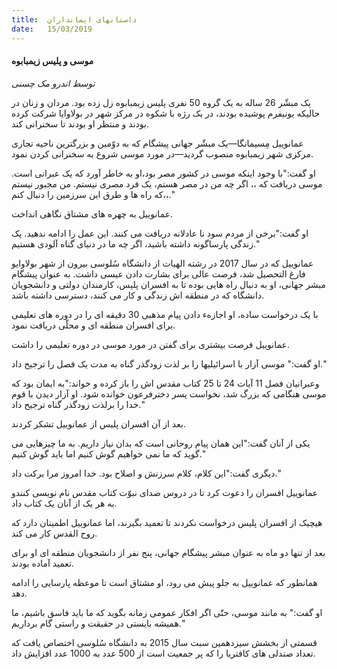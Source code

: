 ```yaml
---
title:  داستانهای ایمانداران
date:   15/03/2019
---
```


#### موسی و پلیس زیمبابوه

_توسط اندرو مک چسنی_

یک مبشّر 26 ساله به یک گروه 50 نفری پلیس زیمبابوه زل زده بود. مردان و زنان در حالیکه یونیفرم پوشیده بودند، در یک رژه با شکوه در مرکز شهر در بولاوایا شرکت کرده بودند و منتظر او بودند تا سخنرانی کند.

عمانوییل مِسیمانگا—یک مبشّر جهانی پیشگام که به دوّمین و بزرگترین ناحیه تجاری مرکزی شهر زیمبابوه منصوب گردید—در مورد موسی شروع به سخنرانی کردن نمود.

او گفت:"با وجود اینکه موسی در کشور مصر بود،او به خاطر آورد که یک عبرانی است. موسی دریافت که ،، اگر چه من در مصر هستم، یک فرد مصری نیستم. من مجبور نیستم که راه ها و طرق این سرزمین را دنبال کنم،،."

عمانوییل به چهره های مشتاق نگاهی انداخت.

او گفت:"برخی از مردم سود نا عادلانه دریافت می کنند. این عمل را ادامه ندهید. یک زندگی پارساگونه داشته باشید، اگر چه ما در دنیای گناه آلودی هستیم."

عمانوییل که در سال 2017 در رشته الهیات از دانشگاه سُلوسی بیرون از شهر بولاوایو فارغ التحصیل شد، فرصت عالی برای بشارت دادن عیسی داشت. به عنوان پیشگام مبشر جهانی، او به دنبال راه هایی بوده تا به افسران پلیس، کارمندان دولتی و دانشجویان دانشگاه که در منطقه اش زندگی و کار می کنند، دسترسی داشته باشد. 

با یک درخواست ساده، او اجازهء دادن پیام مذهبی 30 دقیقه ای را در دوره های تعلیمی برای افسران منطقه ای و محلّی دریافت نمود.

عمانوییل فرصت بیشتری برای گفتن در مورد موسی در دوره تعلیمی را داشت.

او گفت:" موسی آزار با اسرائیلیها را بر لذت زودگذر گناه به مدت یک فصل را ترجیح داد."

وعبرانیان فصل 11 آیات 24 تا 25 کتاب مقدس اش را باز کرده و خواند:"به ایمان بود که موسی هنگامی که بزرگ شد، نخواست پسر دخترفرعون خوانده شود. او آزار دیدن با قوم خدا را برلذت زودگذر گناه ترجیح داد."

بعد از آن افسران پلیس از عمانوییل تشکر کردند.

یکی از آنان گفت:"این همان پیام روحانی است که بدان نیاز داریم. به ما چیزهایی می گوید که ما نمی خواهیم گوش کنیم اما باید گوش کنیم."

دیگری گفت:"این کلام، کلام سرزنش و اصلاح بود. خدا امروز مرا برکت داد."

عمانوییل افسران را دعوت کرد تا در دروس صدای نبوّت کتاب مقدس نام نویسی کنندو به هر یک از آنان یک کتاب داد.

هیچیک از افسران پلیس درخواست نکردند تا تعمید بگیرند، اما عمانوییل اطمینان دارد که روح القدس کار می کند.

بعد از تنها دو ماه به عنوان مبشر پیشگام جهانی، پنج نفر از دانشجویان منطقه ای او برای تعمید آماده بودند.

همانطور که عمانوییل به جلو پیش می رود، او مشتاق است تا موعظه پارسایی را ادامه دهد.

او گفت:" به مانند موسی، حتّی اگر افکار عمومی زمانه بگوید که ما باید فاسق باشیم، ما همیشه بایستی در حقیقت و راستی گام برداریم." 

قسمتی از بخشش سیزدهمین سبت سال 2015 به دانشگاه سُلوسی اختصاص یافت که تعداد صندلی های کافتریا را که پر جمعیت است از 500 عدد به 1000 عدد افزایش داد. 